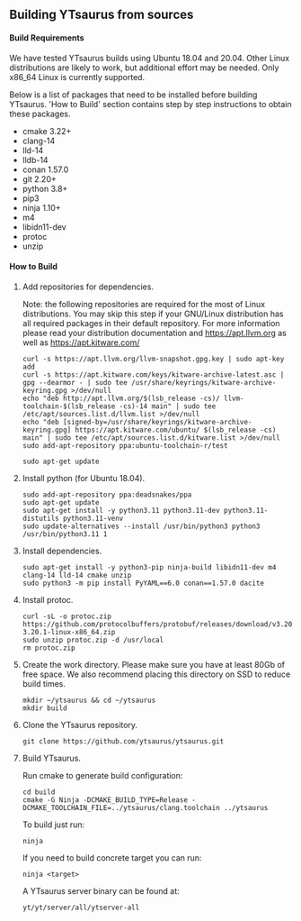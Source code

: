 ## Building YTsaurus from sources

#### Build Requirements
 We have tested YTsaurus builds using Ubuntu 18.04 and 20.04. Other Linux distributions are likely to work, but additional effort may be needed. Only x86_64 Linux is currently supported.

 Below is a list of packages that need to be installed before building YTsaurus. 'How to Build' section contains step by step instructions to obtain these packages.

 - cmake 3.22+
 - clang-14
 - lld-14
 - lldb-14
 - conan 1.57.0
 - git 2.20+
 - python 3.8+
 - pip3
 - ninja 1.10+
 - m4
 - libidn11-dev
 - protoc
 - unzip

#### How to Build

 1. Add repositories for dependencies.

    Note: the following repositories are required for the most of Linux distributions. You may skip this step if your GNU/Linux distribution has all required packages in their default repository.
    For more information please read your distribution documentation and https://apt.llvm.org as well as https://apt.kitware.com/
    ```
    curl -s https://apt.llvm.org/llvm-snapshot.gpg.key | sudo apt-key add
    curl -s https://apt.kitware.com/keys/kitware-archive-latest.asc | gpg --dearmor - | sudo tee /usr/share/keyrings/kitware-archive-keyring.gpg >/dev/null
    echo "deb http://apt.llvm.org/$(lsb_release -cs)/ llvm-toolchain-$(lsb_release -cs)-14 main" | sudo tee /etc/apt/sources.list.d/llvm.list >/dev/null
    echo "deb [signed-by=/usr/share/keyrings/kitware-archive-keyring.gpg] https://apt.kitware.com/ubuntu/ $(lsb_release -cs) main" | sudo tee /etc/apt/sources.list.d/kitware.list >/dev/null
    sudo add-apt-repository ppa:ubuntu-toolchain-r/test

    sudo apt-get update
    ```

 1. Install python (for Ubuntu 18.04).

    ```
    sudo add-apt-repository ppa:deadsnakes/ppa
    sudo apt-get update
    sudo apt-get install -y python3.11 python3.11-dev python3.11-distutils python3.11-venv
    sudo update-alternatives --install /usr/bin/python3 python3 /usr/bin/python3.11 1
    ```

 1. Install dependencies.

    ```
    sudo apt-get install -y python3-pip ninja-build libidn11-dev m4 clang-14 lld-14 cmake unzip
    sudo python3 -m pip install PyYAML==6.0 conan==1.57.0 dacite
    ```
 1. Install protoc.

    ```
    curl -sL -o protoc.zip https://github.com/protocolbuffers/protobuf/releases/download/v3.20.1/protoc-3.20.1-linux-x86_64.zip
    sudo unzip protoc.zip -d /usr/local
    rm protoc.zip
    ```

 1. Create the work directory. Please make sure you have at least 80Gb of free space. We also recommend placing this directory on SSD to reduce build times.
    ```
    mkdir ~/ytsaurus && cd ~/ytsaurus
    mkdir build
    ```

 1. Clone the YTsaurus repository.
    ```
    git clone https://github.com/ytsaurus/ytsaurus.git
    ```

 1. Build YTsaurus.

    Run cmake to generate build configuration:

    ```
    cd build
    cmake -G Ninja -DCMAKE_BUILD_TYPE=Release -DCMAKE_TOOLCHAIN_FILE=../ytsaurus/clang.toolchain ../ytsaurus
    ```

    To build just run:
    ```
    ninja
    ```

    If you need to build concrete target you can run:
    ```
    ninja <target>
    ```

    A YTsaurus server binary can be found at:
    ```
    yt/yt/server/all/ytserver-all
    ```
